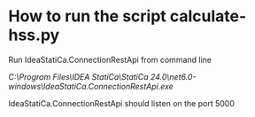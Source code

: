 # How to run the script calculate-hss.py


Run IdeaStatiCa.ConnectionRestApi from command line

_C:\Program Files\IDEA StatiCa\StatiCa 24.0\net6.0-windows\IdeaStatiCa.ConnectionRestApi.exe_

IdeaStatiCa.ConnectionRestApi should listen on the port 5000 

